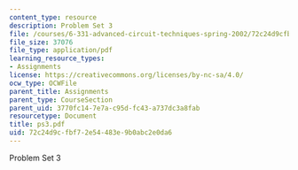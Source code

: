 ```yaml
---
content_type: resource
description: Problem Set 3
file: /courses/6-331-advanced-circuit-techniques-spring-2002/72c24d9cfbf72e54483e9b0abc2e0da6_ps3.pdf
file_size: 37076
file_type: application/pdf
learning_resource_types:
- Assignments
license: https://creativecommons.org/licenses/by-nc-sa/4.0/
ocw_type: OCWFile
parent_title: Assignments
parent_type: CourseSection
parent_uid: 3770fc14-7e7a-c95d-fc43-a737dc3a8fab
resourcetype: Document
title: ps3.pdf
uid: 72c24d9c-fbf7-2e54-483e-9b0abc2e0da6
---
```

Problem Set 3